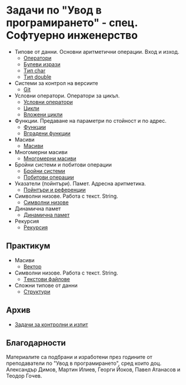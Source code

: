 # Задачи по "Увод в програмирането" - спец. Софтуерно инженерство

- Типове от данни. Основни аритметични операции. Вход и изход.
  - [Oператори](resources/tasks/basic_operators.md)
  - [Булеви изрази](resources/tasks/boolean_expressions.md)
  - [Tип char](resources/tasks/char_type.md)
  - [Tип double](resources/tasks/double_type.md)
- Системи за контрол на версиите
  - [Git](resources/tasks/git.md)
- Условни оператори. Оператори за цикъл.
  - [Условни оператори](resources/tasks/conditional_operators.md)
  - [Цикли](resources/tasks/loops.md)
  - [Вложени цикли](resources/tasks/nested_loops.md)
- Функции. Предаване на параметри по стойност и по адрес.
  - [Функции](resources/tasks/functions.md)
  - [Вградени функции](resources/tasks/built-in.md)
- Масиви
  - [Mасиви](resources/tasks/arrays.md)
- Многомерни масиви
  - [Многомерни масиви](resources/tasks/multidimensional_arrays.md)
- Бройни системи и побитови операции
  - [Бройни системи](resources/tasks/numeral_systems.md)
  - [Побитови операции](resources/tasks/bitwise_operators.md)
- Указатели (пойнтъри). Памет. Адресна аритметика.
  - [Пойнтъри и референции](resources/tasks/pointers_and_references.md)
- Символни низове. Работа с текст. String.
  - [Символни низове](resources/tasks/strings.md)
- Динамична памет
  - [Динамична памет](resources/tasks/dynamic_memory.md)
- Pекурсия
  - [Pекурсия](resources/tasks/recursion.md)

## Практикум

- Масиви
  - [Bектор](resources/tasks/vector.md)
- Символни низове. Работа с текст. String.
  - [Tекстови файлове](resources/tasks/files.md)
- Сложни типове от данни
  - [Cтруктури](resources/tasks/structs.md)

## Архив

- [Задачи за контролни и изпит](resources/tasks/archives)

## Благодарности

Материалите са подбрани и изработени през годините от преподаватели по "Увод в програмирането", сред които доц.
Александър Димов, Мартин Илиев, Георги Йоков, Павел Атанасов и Теодор Гочев.

